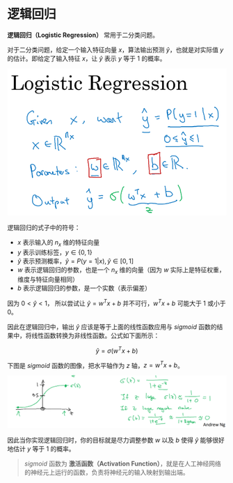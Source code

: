 # 逻辑回归

**逻辑回归（Logistic Regression）** 常用于二分类问题。

对于二分类问题，给定一个输入特征向量 $x$，算法输出预测 $\hat{y}$，也就是对实际值 $y$ 的估计。即给定了输入特征 $x$，让 $\hat{y}$ 表示 $y$ 等于 $1$ 的概率。

![逻辑回归](./image/2.2-1.png)

逻辑回归的式子中的符号：

- $x$ 表示输入的 $n_x$ 维的特征向量
- $y$ 表示训练标签，$y \in \{0, 1\}$
- $\hat{y}$ 表示预测概率，$\hat{y} = P(y=1|x), \hat{y} \in [0, 1]$
- $w$ 表示逻辑回归的参数，也是一个 $n_x$ 维的向量（因为 $w$ 实际上是特征权重，维度与特征向量相同）
- $b$ 表示逻辑回归的参数，是一个实数（表示偏差）

因为 $0 < \hat{y} < 1$， 所以尝试让 $\hat{y} = w^{T}x + b$ 并不可行，$w^{T}x + b$ 可能大于 $1$ 或小于 $0$。

因此在逻辑回归中，输出 $\hat{y}$ 应该是等于上面的线性函数应用与 $sigmoid$ 函数的结果中，将线性函数转换为非线性函数。公式如下面所示：

$$\hat{y} = \sigma(w^{T}x + b)$$

下图是 $sigmoid$ 函数的图像，把水平轴作为 $z$ 轴，$z = w^{T}x + b$。

![sigmoid](./image/2.2-2.png)

因此当你实现逻辑回归时，你的目标就是尽力调整参数 $w$ 以及 $b$ 使得 $\hat{y}$ 能够很好地估计 $y$ 等于 $1$ 的概率。

> $sigmoid$ 函数为 **激活函数（Activation Function）**，就是在人工神经网络的神经元上运行的函数，负责将神经元的输入映射到输出端。
